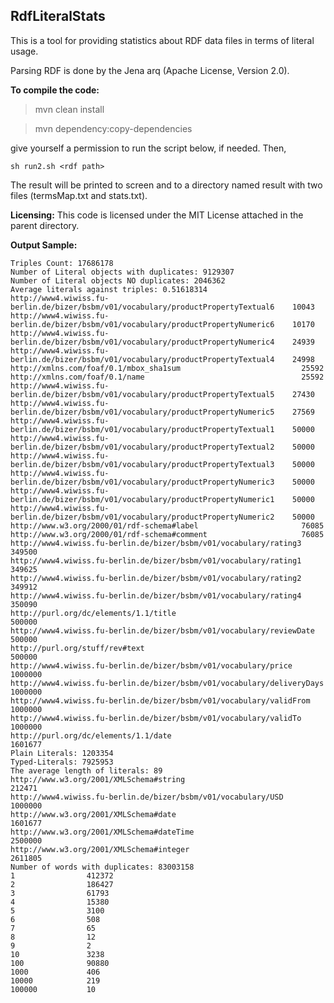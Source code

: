 **RdfLiteralStats**
-------------------

This is a tool for providing statistics about RDF data files in terms of literal usage.

Parsing RDF is done by the Jena arq (Apache License, Version 2.0).

**To compile the code:**

> mvn clean install

> mvn dependency:copy-dependencies

give yourself a permission to run the script below, if needed. Then,

    sh run2.sh <rdf path>

The result will be printed to screen and to a directory named result with two files (termsMap.txt and stats.txt).

**Licensing:**
This code is licensed under the MIT License attached in the parent directory.

**Output Sample:**

    Triples Count: 17686178
    Number of Literal objects with duplicates: 9129307
    Number of Literal objects NO duplicates: 2046362
    Average literals against triples: 0.51618314
    http://www4.wiwiss.fu-berlin.de/bizer/bsbm/v01/vocabulary/productPropertyTextual6	 10043
    http://www4.wiwiss.fu-berlin.de/bizer/bsbm/v01/vocabulary/productPropertyNumeric6	 10170
    http://www4.wiwiss.fu-berlin.de/bizer/bsbm/v01/vocabulary/productPropertyNumeric4	 24939
    http://www4.wiwiss.fu-berlin.de/bizer/bsbm/v01/vocabulary/productPropertyTextual4	 24998
    http://xmlns.com/foaf/0.1/mbox_sha1sum                      	 25592
    http://xmlns.com/foaf/0.1/name                              	 25592
    http://www4.wiwiss.fu-berlin.de/bizer/bsbm/v01/vocabulary/productPropertyTextual5	 27430
    http://www4.wiwiss.fu-berlin.de/bizer/bsbm/v01/vocabulary/productPropertyNumeric5	 27569
    http://www4.wiwiss.fu-berlin.de/bizer/bsbm/v01/vocabulary/productPropertyTextual1	 50000
    http://www4.wiwiss.fu-berlin.de/bizer/bsbm/v01/vocabulary/productPropertyTextual2	 50000
    http://www4.wiwiss.fu-berlin.de/bizer/bsbm/v01/vocabulary/productPropertyTextual3	 50000
    http://www4.wiwiss.fu-berlin.de/bizer/bsbm/v01/vocabulary/productPropertyNumeric3	 50000
    http://www4.wiwiss.fu-berlin.de/bizer/bsbm/v01/vocabulary/productPropertyNumeric1	 50000
    http://www4.wiwiss.fu-berlin.de/bizer/bsbm/v01/vocabulary/productPropertyNumeric2	 50000
    http://www.w3.org/2000/01/rdf-schema#label                  	 76085
    http://www.w3.org/2000/01/rdf-schema#comment                	 76085
    http://www4.wiwiss.fu-berlin.de/bizer/bsbm/v01/vocabulary/rating3	 349500
    http://www4.wiwiss.fu-berlin.de/bizer/bsbm/v01/vocabulary/rating1	 349625
    http://www4.wiwiss.fu-berlin.de/bizer/bsbm/v01/vocabulary/rating2	 349912
    http://www4.wiwiss.fu-berlin.de/bizer/bsbm/v01/vocabulary/rating4	 350090
    http://purl.org/dc/elements/1.1/title                       	 500000
    http://www4.wiwiss.fu-berlin.de/bizer/bsbm/v01/vocabulary/reviewDate	 500000
    http://purl.org/stuff/rev#text                              	 500000
    http://www4.wiwiss.fu-berlin.de/bizer/bsbm/v01/vocabulary/price	 1000000
    http://www4.wiwiss.fu-berlin.de/bizer/bsbm/v01/vocabulary/deliveryDays	 1000000
    http://www4.wiwiss.fu-berlin.de/bizer/bsbm/v01/vocabulary/validFrom	 1000000
    http://www4.wiwiss.fu-berlin.de/bizer/bsbm/v01/vocabulary/validTo	 1000000
    http://purl.org/dc/elements/1.1/date                        	 1601677
    Plain Literals: 1203354
    Typed-Literals: 7925953
    The average length of literals: 89
    http://www.w3.org/2001/XMLSchema#string                     	 212471
    http://www4.wiwiss.fu-berlin.de/bizer/bsbm/v01/vocabulary/USD	 1000000
    http://www.w3.org/2001/XMLSchema#date                       	 1601677
    http://www.w3.org/2001/XMLSchema#dateTime                   	 2500000
    http://www.w3.org/2001/XMLSchema#integer                    	 2611805
    Number of words with duplicates: 83003158
    1              	 412372
    2              	 186427
    3              	 61793
    4              	 15380
    5              	 3100
    6              	 508
    7              	 65
    8              	 12
    9              	 2
    10             	 3238
    100            	 90880
    1000           	 406
    10000          	 219
    100000         	 10

